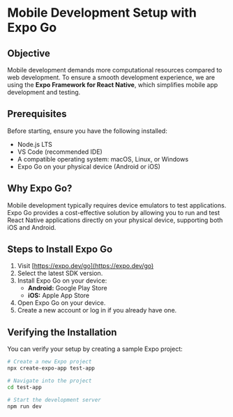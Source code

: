 # Mobile Development Setup with Expo Go

## Objective

Mobile development demands more computational resources compared to web development. To ensure a smooth development experience, we are using the **Expo Framework for React Native**, which simplifies mobile app development and testing.

## Prerequisites

Before starting, ensure you have the following installed:

- Node.js LTS
- VS Code (recommended IDE)
- A compatible operating system: macOS, Linux, or Windows
- Expo Go on your physical device (Android or iOS)

## Why Expo Go?

Mobile development typically requires device emulators to test applications. Expo Go provides a cost-effective solution by allowing you to run and test React Native applications directly on your physical device, supporting both iOS and Android.

## Steps to Install Expo Go

1. Visit [https://expo.dev/go](https://expo.dev/go)  
2. Select the latest SDK version.  
3. Install Expo Go on your device:
   - **Android:** Google Play Store
   - **iOS:** Apple App Store
4. Open Expo Go on your device.  
5. Create a new account or log in if you already have one.

## Verifying the Installation

You can verify your setup by creating a sample Expo project:

```bash
# Create a new Expo project
npx create-expo-app test-app

# Navigate into the project
cd test-app

# Start the development server
npm run dev
